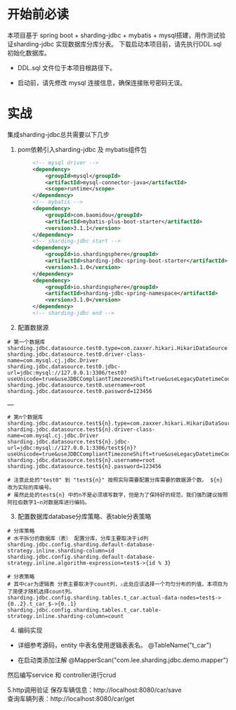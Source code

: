 # 开始前必读
本项目基于 spring boot + sharding-jdbc + mybatis + mysql搭建，用作测试验证sharding-jdbc 实现数据库分库分表。
下载启动本项目前，请先执行DDL.sql 初始化数据库。

- DDL.sql 文件位于本项目根路径下。

- 启动前，请先修改 mysql 连接信息，确保连接账号密码无误。


# 实战
集成sharding-jdbc总共需要以下几步
1. pom依赖引入sharding-jdbc 及 mybatis组件包
```xml
        <!-- mysql driver -->
		<dependency>
			<groupId>mysql</groupId>
			<artifactId>mysql-connector-java</artifactId>
			<scope>runtime</scope>
		</dependency>
		<!-- mybatis -->
		<dependency>
			<groupId>com.baomidou</groupId>
			<artifactId>mybatis-plus-boot-starter</artifactId>
			<version>3.1.1</version>
		</dependency>
		<!-- sharding-jdbc start -->
		<dependency>
			<groupId>io.shardingsphere</groupId>
			<artifactId>sharding-jdbc-spring-boot-starter</artifactId>
			<version>3.1.0</version>
		</dependency>
		<dependency>
			<groupId>io.shardingsphere</groupId>
			<artifactId>sharding-jdbc-spring-namespace</artifactId>
			<version>3.1.0</version>
		</dependency>
		<!-- sharding-jdbc end -->
``` 
2. 配置数据源
```properties
# 第一个数据库
sharding.jdbc.datasource.test0.type=com.zaxxer.hikari.HikariDataSource
sharding.jdbc.datasource.test0.driver-class-name=com.mysql.cj.jdbc.Driver
sharding.jdbc.datasource.test0.jdbc-url=jdbc:mysql://127.0.0.1:3306/test0?useUnicode=true&useJDBCCompliantTimezoneShift=true&useLegacyDatetimeCode=false&serverTimezone=UTC
sharding.jdbc.datasource.test0.username=root
sharding.jdbc.datasource.test0.password=123456

…… 

# 第n个数据库
sharding.jdbc.datasource.test${n}.type=com.zaxxer.hikari.HikariDataSource
sharding.jdbc.datasource.test${n}.driver-class-name=com.mysql.cj.jdbc.Driver
sharding.jdbc.datasource.test${n}.jdbc-url=jdbc:mysql://127.0.0.1:3306/test${n}?useUnicode=true&useJDBCCompliantTimezoneShift=true&useLegacyDatetimeCode=false&serverTimezone=UTC
sharding.jdbc.datasource.test${n}.username=root
sharding.jdbc.datasource.test${n}.password=123456

# 注意此处的"test0" 到 "test${n}" 按照实际需要配置分库需要的数据源个数。 ${n} 改为实际的库编号。 
# 虽然此处的test${n} 中的n不是必须填写数字，但是为了保持好的规范，我们强烈建议按照阿拉伯数字1~n对数据库进行编码。

```

3. 配置数据库database分库策略、表table分表策略
```properties
# 分库策略
# 水平拆分的数据库（表） 配置分库，分库主要取决于id列
sharding.jdbc.config.sharding.default-database-strategy.inline.sharding-column=id
sharding.jdbc.config.sharding.default-database-strategy.inline.algorithm-expression=test$->{id % 3}
```

```properties
# 分表策略 
# 其中car为逻辑表 分表主要取决于count列，⚠️此处应该选择一个均匀分布的列值，本项目为了简便才随机选择count列。
sharding.jdbc.config.sharding.tables.t_car.actual-data-nodes=test$->{0..2}.t_car_$->{0..1}
sharding.jdbc.config.sharding.tables.t_car.table-strategy.inline.sharding-column=count
```

4. 编码实现
- 详细参考源码，entity 中表名使用逻辑表表名。
@TableName("t_car")

- 在启动类添加注解
@MapperScan("com.lee.sharding.jdbc.demo.mapper")

然后编写service 和 controller进行crud

5.http调用验证
保存车辆信息：http://localhost:8080/car/save  
查询车辆列表：http://localhost:8080/car/get




